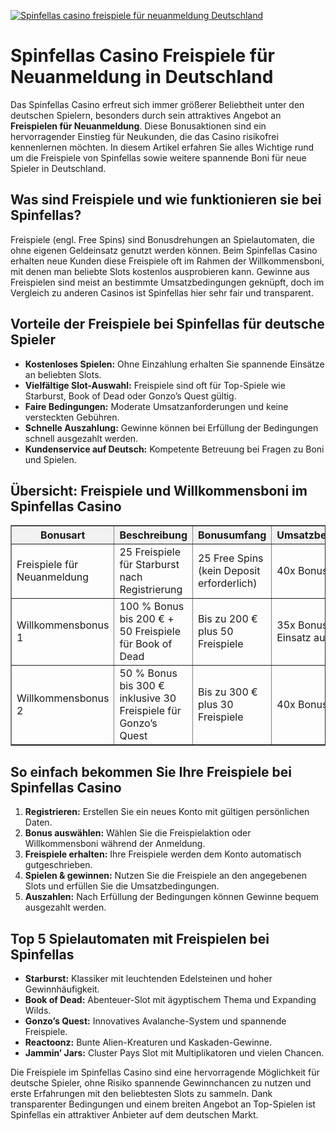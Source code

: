 [![Spinfellas casino freispiele für neuanmeldung Deutschland](https://123-caf.pages.dev/gitsignup.png)](https://vrmoo.ru/Bt82HjjY)

<h1>Spinfellas Casino Freispiele für Neuanmeldung in Deutschland</h1>  <p>Das Spinfellas Casino erfreut sich immer größerer Beliebtheit unter den deutschen Spielern, besonders durch sein attraktives Angebot an <strong>Freispielen für Neuanmeldung</strong>. Diese Bonusaktionen sind ein hervorragender Einstieg für Neukunden, die das Casino risikofrei kennenlernen möchten. In diesem Artikel erfahren Sie alles Wichtige rund um die Freispiele von Spinfellas sowie weitere spannende Boni für neue Spieler in Deutschland.</p>  <h2>Was sind Freispiele und wie funktionieren sie bei Spinfellas?</h2>  <p>Freispiele (engl. Free Spins) sind Bonusdrehungen an Spielautomaten, die ohne eigenen Geldeinsatz genutzt werden können. Beim Spinfellas Casino erhalten neue Kunden diese Freispiele oft im Rahmen der Willkommensboni, mit denen man beliebte Slots kostenlos ausprobieren kann. Gewinne aus Freispielen sind meist an bestimmte Umsatzbedingungen geknüpft, doch im Vergleich zu anderen Casinos ist Spinfellas hier sehr fair und transparent.</p>  <h2>Vorteile der Freispiele bei Spinfellas für deutsche Spieler</h2>  <ul>   <li><strong>Kostenloses Spielen:</strong> Ohne Einzahlung erhalten Sie spannende Einsätze an beliebten Slots.</li>   <li><strong>Vielfältige Slot-Auswahl:</strong> Freispiele sind oft für Top-Spiele wie Starburst, Book of Dead oder Gonzo’s Quest gültig.</li>   <li><strong>Faire Bedingungen:</strong> Moderate Umsatzanforderungen und keine versteckten Gebühren.</li>   <li><strong>Schnelle Auszahlung:</strong> Gewinne können bei Erfüllung der Bedingungen schnell ausgezahlt werden.</li>   <li><strong>Kundenservice auf Deutsch:</strong> Kompetente Betreuung bei Fragen zu Boni und Spielen.</li> </ul>  <h2>Übersicht: Freispiele und Willkommensboni im Spinfellas Casino</h2>  <table border="1" cellpadding="8" cellspacing="0" style="border-collapse: collapse; width: 100%;">   <thead>     <tr style="background-color: #f2f2f2;">       <th>Bonusart</th>       <th>Beschreibung</th>       <th>Bonusumfang</th>       <th>Umsatzbedingungen</th>     </tr>   </thead>   <tbody>     <tr>       <td>Freispiele für Neuanmeldung</td>       <td>25 Freispiele für Starburst nach Registrierung</td>       <td>25 Free Spins (kein Deposit erforderlich)</td>       <td>40x Bonusbetrag</td>     </tr>     <tr>       <td>Willkommensbonus 1</td>       <td>100 % Bonus bis 200 € + 50 Freispiele für Book of Dead</td>       <td>Bis zu 200 € plus 50 Freispiele</td>       <td>35x Bonus plus Einsatz auf Freispiele</td>     </tr>     <tr>       <td>Willkommensbonus 2</td>       <td>50 % Bonus bis 300 € inklusive 30 Freispiele für Gonzo’s Quest</td>       <td>Bis zu 300 € plus 30 Freispiele</td>       <td>40x Bonusbetrag</td>     </tr>   </tbody> </table>  <h2>So einfach bekommen Sie Ihre Freispiele bei Spinfellas Casino</h2>  <ol>   <li><strong>Registrieren:</strong> Erstellen Sie ein neues Konto mit gültigen persönlichen Daten.</li>   <li><strong>Bonus auswählen:</strong> Wählen Sie die Freispielaktion oder Willkommensboni während der Anmeldung.</li>   <li><strong>Freispiele erhalten:</strong> Ihre Freispiele werden dem Konto automatisch gutgeschrieben.</li>   <li><strong>Spielen & gewinnen:</strong> Nutzen Sie die Freispiele an den angegebenen Slots und erfüllen Sie die Umsatzbedingungen.</li>   <li><strong>Auszahlen:</strong> Nach Erfüllung der Bedingungen können Gewinne bequem ausgezahlt werden.</li> </ol>  <h2>Top 5 Spielautomaten mit Freispielen bei Spinfellas</h2>  <ul>   <li><strong>Starburst:</strong> Klassiker mit leuchtenden Edelsteinen und hoher Gewinnhäufigkeit.</li>   <li><strong>Book of Dead:</strong> Abenteuer-Slot mit ägyptischem Thema und Expanding Wilds.</li>   <li><strong>Gonzo’s Quest:</strong> Innovatives Avalanche-System und spannende Freispiele.</li>   <li><strong>Reactoonz:</strong> Bunte Alien-Kreaturen und Kaskaden-Gewinne.</li>   <li><strong>Jammin’ Jars:</strong> Cluster Pays Slot mit Multiplikatoren und vielen Chancen.</li> </ul>  <p>Die Freispiele im Spinfellas Casino sind eine hervorragende Möglichkeit für deutsche Spieler, ohne Risiko spannende Gewinnchancen zu nutzen und erste Erfahrungen mit den beliebtesten Slots zu sammeln. Dank transparenter Bedingungen und einem breiten Angebot an Top-Spielen ist Spinfellas ein attraktiver Anbieter auf dem deutschen Markt.</p>
